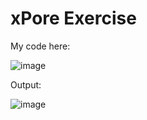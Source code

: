 # xPore Exercise

My code here:

![image](https://github.com/user-attachments/assets/ca48ae7c-adbd-4b53-ab80-d2350dd4eb48)

Output:

![image](https://github.com/user-attachments/assets/0f14f65c-8cc5-423f-881a-5169db000e52)
